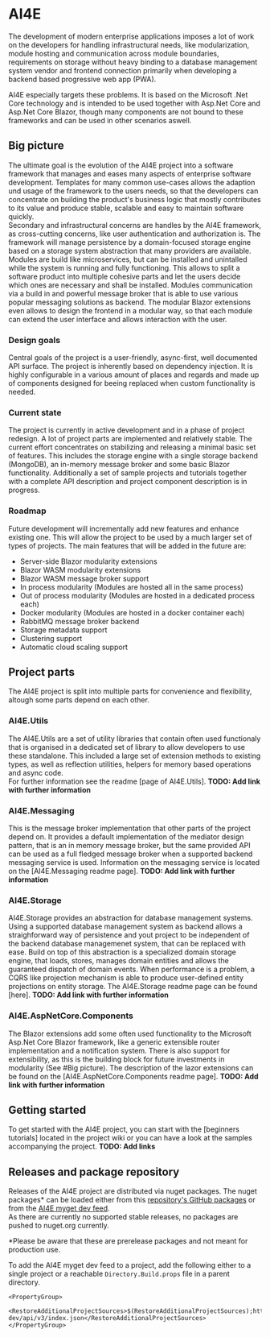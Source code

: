 # AI4E
The development of modern enterprise applications imposes a lot of work on the developers for handling infrastructural needs, like modularization, module hosting and communication across module boundaries, requirements on storage without heavy binding to a database management system vendor and frontend connection primarily when developing a backend based progressive web app (PWA).  

AI4E especially targets these problems. It is based on the Microsoft .Net Core technology and is intended to be used together with Asp.Net Core and Asp.Net Core Blazor, though many components are not bound to these frameworks and can be used in other scenarios aswell.

## Big picture
The ultimate goal is the evolution of the AI4E project into a software framework that manages and eases many aspects of enterprise software development. Templates for many common use-cases allows the adaption und usage of the framework to the users needs, so that the developers can concentrate on building the product's business logic that mostly contributes to its value and produce stable, scalable and easy to maintain software quickly.  
Secondary and infrastructural concerns are handles by the AI4E framework, as cross-cutting concerns, like user authentication and authorization is. The framework will manage persistence by a domain-focused storage engine based on a storage system abstraction that many providers are available. Modules are build like microservices, but can be installed and unintalled while the system is running and fully functioning. This allows to split a software product into multiple cohesive parts and let the users decide which ones are necessary and shall be installed. Modules communication via a build in and powerful message broker that is able to use various popular messaging solutions as backend. The modular Blazor extensions even allows to design the frontend in a modular way, so that each module can extend the user interface and allows interaction with the user.

### Design goals
Central goals of the project is a user-friendly, async-first, well documented API surface. The project is inherently based on dependency injection. It is highly configurable in a various amount of places and regards and made up of components designed for beeing replaced when custom functionality is needed.

### Current state
The project is currently in active development and in a phase of project redesign. A lot of project parts are implemented and relatively stable. The current effort concentrates on stabilizing and releasing a minimal basic set of features. This includes the storage engine with a single storage backend (MongoDB), an in-memory message broker and some basic Blazor functionality. Additionally a set of sample projects and tutorials together with a complete API description and project component description is in progress.

### Roadmap
Future development will incrementally add new features and enhance existing one. This will allow the project to be used by a much larger set of types of projects. The main features that will be added in the future are:  
* Server-side Blazor modularity extensions
* Blazor WASM modularity extensions
* Blazor WASM message broker support
* In process modularity (Modules are hosted all in the same process)
* Out of process modularity (Modules are hosted in a dedicated process each)
* Docker modularity (Modules are hosted in a docker container each)
* RabbitMQ message broker backend
* Storage metadata support
* Clustering support
* Automatic cloud scaling support

## Project parts
The AI4E project is split into multiple parts for convenience and flexibility, altough some parts depend on each other.

### AI4E.Utils
The AI4E.Utils are a set of utility libraries that contain often used functionaly that is organised in a dedicated set of library to allow developers to use these standalone. This included a large set of extension methods to existing types, as well as reflection utilities, helpers for memory based operations and async code.  
For further information see the readme [page of AI4E.Utils]. **TODO: Add link with further information**

### AI4E.Messaging
This is the message broker implementation that other parts of the project depend on. It provides a default implementation of the mediator design pattern, that is an in memory message broker, but the same provided API can be used as a full fledged message broker when a supported backend messaging service is used. Information on the messaging service is located on the [AI4E.Messaging readme page]. **TODO: Add link with further information**

### AI4E.Storage
AI4E.Storage provides an abstraction for database management systems. Using a supported database management system as backend allows a straighforward way of persistence and yout project to be independent of the backend database managemenet system, that can be replaced with ease. Build on top of this abstraction is a specialized domain storage engine, that loads, stores, manages domain entities and allows the guaranteed dispatch of domain events. When performance is a problem, a CQRS like projection mechanism is able to produce user-defined entity projections on entity storage. The AI4E.Storage readme page can be found [here]. **TODO: Add link with further information**

### AI4E.AspNetCore.Components
The Blazor extensions add some often used functionality to the Microsoft Asp.Net Core Blazor framework, like a generic extensible router implementation and a notification system. There is also support for extensibility, as this is the building block for future investments in modularity (See #Big picture).
The description of the lazor extensions can be found on the [AI4E.AspNetCore.Components readme page]. **TODO: Add link with further information**

## Getting started
To get started with the AI4E project, you can start with the [beginners tutorials] located in the project wiki or you can have a look at the samples accompanying the project. **TODO: Add links**

## Releases and package repository

Releases of the AI4E project are distributed via nuget packages. The nuget packages* can be loaded either from this [repository's GitHub packages](https://github.com/orgs/AI4E/packages?repo_name=AI4E) or from the [AI4E myget dev feed](https://www.myget.org/feed/Packages/ai4e-dev).  
As there are currently no supported stable releases, no packages are pushed to nuget.org currently. 

*Please be aware that these are prerelease packages and not meant for production use.

To add the AI4E myget dev feed to a project, add the following either to a single project or a reachable `Directory.Build.props` file in a parent directory.

```
<PropertyGroup>
   <RestoreAdditionalProjectSources>$(RestoreAdditionalProjectSources);https://www.myget.org/F/ai4e-dev/api/v3/index.json</RestoreAdditionalProjectSources>
</PropertyGroup>
```

